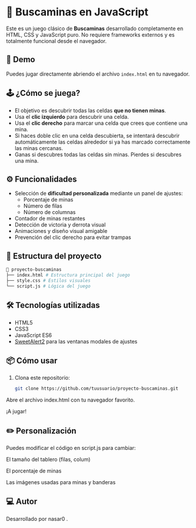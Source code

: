 # 🧨 Buscaminas en JavaScript

Este es un juego clásico de **Buscaminas** desarrollado completamente en HTML, CSS y JavaScript puro. No requiere frameworks externos y es totalmente funcional desde el navegador.

## 🚀 Demo

Puedes jugar directamente abriendo el archivo `index.html` en tu navegador.

## 🕹️ ¿Cómo se juega?

- El objetivo es descubrir todas las celdas **que no tienen minas**.
- Usa el **clic izquierdo** para descubrir una celda.
- Usa el **clic derecho** para marcar una celda que crees que contiene una mina.
- Si haces doble clic en una celda descubierta, se intentará descubrir automáticamente las celdas alrededor si ya has marcado correctamente las minas cercanas.
- Ganas si descubres todas las celdas sin minas. Pierdes si descubres una mina.

## ⚙️ Funcionalidades

- Selección de **dificultad personalizada** mediante un panel de ajustes:
  - Porcentaje de minas
  - Número de filas
  - Número de columnas
- Contador de minas restantes
- Detección de victoria y derrota visual
- Animaciones y diseño visual amigable
- Prevención del clic derecho para evitar trampas

## 🧾 Estructura del proyecto
  ```bash
  📁 proyecto-buscaminas
  ├── index.html # Estructura principal del juego
  ├── style.css # Estilos visuales
  └── script.js # Lógica del juego
  ```
## 🛠️ Tecnologías utilizadas

- HTML5
- CSS3
- JavaScript ES6
- [SweetAlert2](https://sweetalert2.github.io/) para las ventanas modales de ajustes

## 📦 Cómo usar

1. Clona este repositorio:
   ```bash
   git clone https://github.com/tuusuario/proyecto-buscaminas.git
Abre el archivo index.html con tu navegador favorito.

¡A jugar!

## ✏️ Personalización
Puedes modificar el código en script.js para cambiar:

El tamaño del tablero (filas, colum)

El porcentaje de minas

Las imágenes usadas para minas y banderas

## 💻 Autor
Desarrollado por nasar0 .
